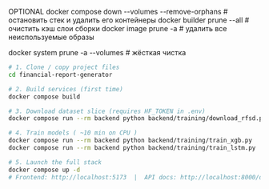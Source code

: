 OPTIONAL
docker compose down --volumes --remove-orphans   # остановить стек и удалить его контейнеры
docker builder prune --all                       # очистить кэш слои сборки
docker image prune -a                            # удалить все неиспользуемые образы

docker system prune -a --volumes                 # жёсткая чистка 

```bash
# 1. Clone / copy project files
cd financial-report-generator

# 2. Build services (first time)
docker compose build

# 3. Download dataset slice (requires HF_TOKEN in .env)
docker compose run --rm backend python backend/training/download_rfsd.py

# 4. Train models ( ~10 min on CPU )
docker compose run --rm backend python backend/training/train_xgb.py
docker compose run --rm backend python backend/training/train_lstm.py

# 5. Launch the full stack
docker compose up -d
# Frontend: http://localhost:5173  |  API docs: http://localhost:8000/docs